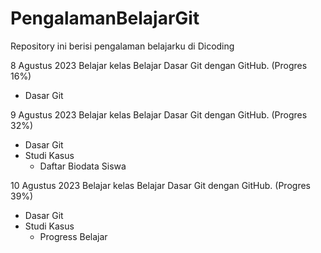 # PengalamanBelajarGit
Repository ini berisi pengalaman belajarku di Dicoding

8 Agustus 2023
Belajar kelas Belajar Dasar Git dengan GitHub. (Progres 16%)
* Dasar Git

9 Agustus 2023
Belajar kelas Belajar Dasar Git dengan GitHub. (Progres 32%)
* Dasar Git
* Studi Kasus
  - Daftar Biodata Siswa

10 Agustus 2023
Belajar kelas Belajar Dasar Git dengan GitHub. (Progres 39%)
* Dasar Git
* Studi Kasus
  - Progress Belajar
